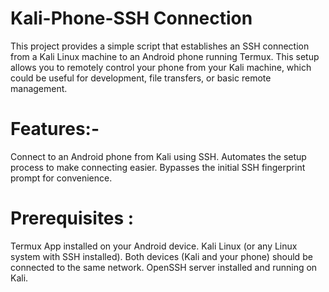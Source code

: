 # Kali-Phone-SSH Connection
This project provides a simple script that establishes an SSH connection from a Kali Linux machine to an Android phone running Termux. This setup allows you to remotely control your phone from your Kali machine, which could be useful for development, file transfers, or basic remote management.

# Features:-
Connect to an Android phone from Kali using SSH.
Automates the setup process to make connecting easier.
Bypasses the initial SSH fingerprint prompt for convenience.
# Prerequisites :
Termux App installed on your Android device.
Kali Linux (or any Linux system with SSH installed).
Both devices (Kali and your phone) should be connected to the same network.
OpenSSH server installed and running on Kali.
